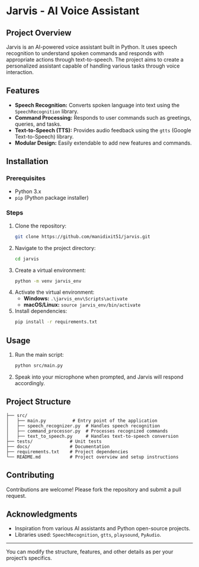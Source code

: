 # **Jarvis - AI Voice Assistant**

## **Project Overview**
Jarvis is an AI-powered voice assistant built in Python. It uses speech recognition to understand spoken commands and responds with appropriate actions through text-to-speech. The project aims to create a personalized assistant capable of handling various tasks through voice interaction.

## **Features**
- **Speech Recognition:** Converts spoken language into text using the `SpeechRecognition` library.
- **Command Processing:** Responds to user commands such as greetings, queries, and tasks.
- **Text-to-Speech (TTS):** Provides audio feedback using the `gtts` (Google Text-to-Speech) library.
- **Modular Design:** Easily extendable to add new features and commands.

## **Installation**
### **Prerequisites**
- Python 3.x
- `pip` (Python package installer)

### **Steps**
1. Clone the repository:
   ```bash
   git clone https://github.com/manidixit51/jarvis.git
   ```
2. Navigate to the project directory:
   ```bash
   cd jarvis
   ```
3. Create a virtual environment:
   ```bash
   python -m venv jarvis_env
   ```
4. Activate the virtual environment:
   - **Windows:** `.\jarvis_env\Scripts\activate`
   - **macOS/Linux:** `source jarvis_env/bin/activate`
5. Install dependencies:
   ```bash
   pip install -r requirements.txt
   ```

## **Usage**
1. Run the main script:
   ```bash
   python src/main.py
   ```
2. Speak into your microphone when prompted, and Jarvis will respond accordingly.

## **Project Structure**
```plaintext
├── src/
│   ├── main.py          # Entry point of the application
│   ├── speech_recognizer.py  # Handles speech recognition
│   ├── command_processor.py  # Processes recognized commands
│   ├── text_to_speech.py     # Handles text-to-speech conversion
├── tests/              # Unit tests
├── docs/               # Documentation
├── requirements.txt    # Project dependencies
└── README.md           # Project overview and setup instructions
```

## **Contributing**
Contributions are welcome! Please fork the repository and submit a pull request.

## **Acknowledgments**
- Inspiration from various AI assistants and Python open-source projects.
- Libraries used: `SpeechRecognition`, `gtts`, `playsound`, `PyAudio`.

---

You can modify the structure, features, and other details as per your project’s specifics.
